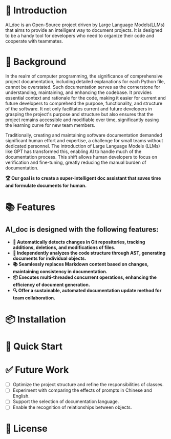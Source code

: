 # 🤗 Introduction

AI_doc is an Open-Source project driven by Large Language Models(LLMs) that aims to provide an intelligent way to document projects. 
It is designed to be a handy tool for developers who need to organize their code and cooperate with teammates.

# 👾 Background
In the realm of computer programming, the significance of comprehensive project documentation, including detailed explanations for each Python file, cannot be overstated. Such documentation serves as the cornerstone for understanding, maintaining, and enhancing the codebase. It provides essential context and rationale for the code, making it easier for current and future developers to comprehend the purpose, functionality, and structure of the software. It not only facilitates current and future developers in grasping the project's purpose and structure but also ensures that the project remains accessible and modifiable over time, significantly easing the learning curve for new team members.

Traditionally, creating and maintaining software documentation demanded significant human effort and expertise, a challenge for small teams without dedicated personnel. The introduction of Large Language Models (LLMs) like GPT has transformed this, enabling AI to handle much of the documentation process. This shift allows human developers to focus on verification and fine-tuning, greatly reducing the manual burden of documentation.

**🏆 Our goal is to create a super-intelligent doc assistant that saves time and formulate documents for human.**

# 📚 Features

## AI_doc is designed with the following features:

- **🤖 Automatically detects changes in Git repositories, tracking additions, deletions, and modifications of files.**
- **📝 Independently analyzes the code structure through AST, generating documents for individual objects.**
- **📚 Seamlessly replaces Markdown content based on changes, maintaining consistency in documentation.**
- **📦 Executes multi-threaded concurrent operations, enhancing the efficiency of document generation.**
- **🔍 Offer a sustainable, automated documentation update method for team collaboration.**

# 📦 Installation


# 📖 Quick Start

# ✅ Future Work

- [ ] Optimize the project structure and refine the responsibilities of classes.
- [ ] Experiment with comparing the effects of prompts in Chinese and English.
- [ ] Support the selection of documentation language.
- [ ] Enable the recognition of relationships between objects.

# 📜 License





